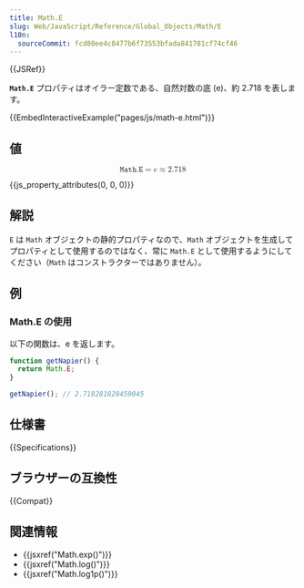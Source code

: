 ```yaml
---
title: Math.E
slug: Web/JavaScript/Reference/Global_Objects/Math/E
l10n:
  sourceCommit: fcd80ee4c8477b6f73553bfada841781cf74cf46
---
```


{{JSRef}}

**`Math.E`** プロパティはオイラー定数である、自然対数の底 (e)、約 2.718 を表します。

{{EmbedInteractiveExample("pages/js/math-e.html")}}

## 値

<math display="block"><semantics><mrow><mi>𝙼𝚊𝚝𝚑.𝙴</mi><mo>=</mo><mi>e</mi><mo>≈</mo><mn>2.718</mn></mrow><annotation encoding="TeX">\mathtt{\mi{Math.E}} = e \approx 2.718</annotation></semantics></math>

{{js_property_attributes(0, 0, 0)}}

## 解説

`E` は `Math` オブジェクトの静的プロパティなので、`Math` オブジェクトを生成してプロパティとして使用するのではなく、常に `Math.E` として使用するようにしてください（`Math` はコンストラクターではありません）。

## 例

### Math.E の使用

以下の関数は、e を返します。

```js
function getNapier() {
  return Math.E;
}

getNapier(); // 2.718281828459045
```

## 仕様書

{{Specifications}}

## ブラウザーの互換性

{{Compat}}

## 関連情報

- {{jsxref("Math.exp()")}}
- {{jsxref("Math.log()")}}
- {{jsxref("Math.log1p()")}}
